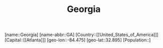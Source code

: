 ﻿---
title: "Georgia"
location: [32.895,-84.475]
type: State
tags:
- geo/State


SpocWebEntityId: 36036
isDeleted: false
confidential: public

---
[name::Georgia]
[name-abbr::GA]
[Country::[[United_States_of_America]]]
[Capital::[[Atlanta]]]
[geo-lon::-84.475]
[geo-lat::32.895]
[Population::]

